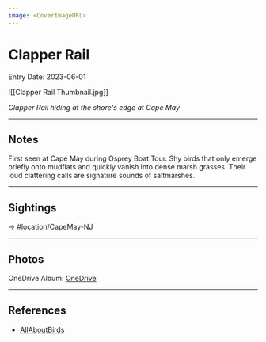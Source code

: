 ```yaml
---
image: <CoverImageURL>
---
```


# Clapper Rail
Entry Date: 2023-06-01

![[Clapper Rail Thumbnail.jpg]]

*Clapper Rail hiding at the shore's edge at Cape May*

---------------------------------------------------------------
## Notes

First seen at Cape May during Osprey Boat Tour. Shy birds that only emerge briefly onto mudflats and quickly vanish into dense marsh grasses. Their loud clattering calls are signature sounds of saltmarshes.

---------------------------------------------------------------
## Sightings

-> #location/CapeMay-NJ

---------------------------------------------------------------
## Photos
OneDrive Album: [OneDrive](https://1drv.ms/f/s!AvaIuMdCo_w-hNpZoH8eBBb2BtQ3Gg?e=qAbkq7)

---------------------------------------------------------------
## References
- [AllAboutBirds](https://www.allaboutbirds.org/guide/Clapper_Rail/overview)